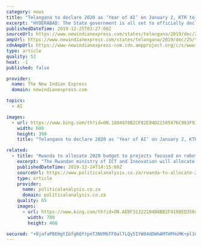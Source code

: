 ```yaml
---
category: news
title: "Telangana to declare 2020 as ‘Year of AI’ on January 2, KTR to announce projects"
excerpt: "HYDERABAD: The State government is all set to officially declare 2020 as the ‘Year of AI’ (artificial Intelligence) on January 2, with officials saying that facilities such as Centre of Excellence on AI are on the anvil as part of the initiative. “The state has already operationalised its Blockchain framework document and Drone framework ..."
publishedDateTime: 2019-12-25T03:27:00Z
sourceUrl: https://www.newindianexpress.com/states/telangana/2019/dec/25/telangana-to-declare-2020-as-year-of-ai-on-january-2-ktr-to-announce-projects-2080710.html
ampUrl: https://www.newindianexpress.com/states/telangana/2019/dec/25/telangana-to-declare-2020-as-year-of-ai-on-january-2-ktr-to-announce-projects-2080710.amp
cdnAmpUrl: https://www-newindianexpress-com.cdn.ampproject.org/c/s/www.newindianexpress.com/states/telangana/2019/dec/25/telangana-to-declare-2020-as-year-of-ai-on-january-2-ktr-to-announce-projects-2080710.amp
type: article
quality: 52
heat: -1
published: false

provider:
  name: The New Indian Express
  domain: newindianexpress.com

topics:
  - AI

images:
  - url: https://www.bing.com/th?id=ON.1884978B2CF82E94D21585476C983F93
    width: 600
    height: 390
    title: "Telangana to declare 2020 as ‘Year of AI’ on January 2, KTR to announce projects"

related:
  - title: "Rwanda to allocate 2020 budget to projects focused on robotics and blockchains"
    excerpt: "The Rwandan ministry of ICT and Innovation will allocate part of its 2020 budget to new projects focusing on technologies such as blockchain, robotics, artificial intelligence (AI) and big data initiatives. Confirming this on Monday, 23 December 2019, in Kigali, Rwandan minister of ICT and Innovation, Paula Ingabire, said the planned investment ..."
    publishedDateTime: 2019-12-24T14:15:00Z
    sourceUrl: https://www.politicalanalysis.co.za/rwanda-to-allocate-2020-budget-to-projects-focused-on-robotics-and-blockchains/
    type: article
    provider:
      name: politicalanalysis.co.za
      domain: politicalanalysis.co.za
    quality: 65
    images:
      - url: https://www.bing.com/th?id=ON.AEBF31322104BABB2F4198ED3504DB46
        width: 700
        height: 466

secured: "+8jafaPBEHgtIGfgKQftpnT3NVMbTF0al7LQy5IYW84dDWhAMTHPHsMK+pl1G7DOhTJ6aBsdRn3H+CQD3+CIT7ep2aajYwz1EnXxOQJ1f4kpZpcAVUpXNy/vB3rb2vdMUZTJSBZkwjcBhiH8UFdIzetc9Fy1NgyekGyTPUpZqsKQHOCfNjzb6e+kgljPt0VRTS1MVUoofE31KOTJcIzdWTgSyp2CekSMibx5jUtVK0BBtfGlG7KkaxC49S20RXM+GirnJneFsutt/GsgFSn2FQ==;2xe/BJZXLRPqR1KMcDSS3A=="
---
```


